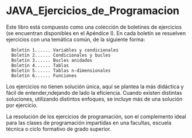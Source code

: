 # JAVA_Ejercicios_de_Programacion

Este libro está compuesto como una colección de boletines de ejercicios (se encuentran
disponibles en el Apéndice I). En cada boletín se resuelven ejercicios con una temática común, de la
siguiente forma:

	  Boletín 1...... Variables y condicionales
	  Boletín 2...... Condicionales y bucles
	  Boletín 3...... Bucles anidados
	  Boletín 4...... Tablas
	  Boletín 5...... Tablas n-dimensionales
	  Boletín 6...... Funciones

Los ejercicios no tienen solución única, aquí se plantea la más didáctica y fácil de entender,ndejando de lado la eficiencia. Cuando existen distintas soluciones, utilizando distintos enfoques, se incluye más de una solución por ejercicio.

La resolución de los ejercicios de programación, son el complemento ideal para las clases de programación impartidas en una facultas, escuela técnica o ciclo formativo de grado superior.
